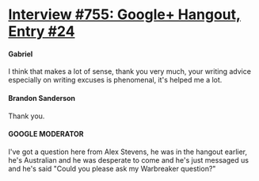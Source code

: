 # [Interview #755: Google+ Hangout, Entry #24](https://www.theoryland.com/intvmain.php?i=755#24)

#### Gabriel

I think that makes a lot of sense, thank you very much, your writing advice especially on writing excuses is phenomenal, it's helped me a lot.

#### Brandon Sanderson

Thank you.

#### GOOGLE MODERATOR

I've got a question here from Alex Stevens, he was in the hangout earlier, he's Australian and he was desperate to come and he's just messaged us and he's said "Could you please ask my Warbreaker question?"

